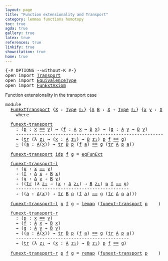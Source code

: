 ```yaml
---
layout: page
title: "Function extensionality and Transport"
category: lemmas functions homotopy
toc: true
agda: true
gallery: true
latex: true
references: true
linkify: true
showcitation: true
home: true
---
```


<div class="hide" >
<pre class="Agda">
<a id="247" class="Symbol">{-#</a> <a id="251" class="Keyword">OPTIONS</a> <a id="259" class="Pragma">--without-K</a> <a id="271" class="Symbol">#-}</a>
<a id="275" class="Keyword">open</a> <a id="280" class="Keyword">import</a> <a id="287" href="Transport.html" class="Module">Transport</a>
<a id="297" class="Keyword">open</a> <a id="302" class="Keyword">import</a> <a id="309" href="EquivalenceType.html" class="Module">EquivalenceType</a>
<a id="325" class="Keyword">open</a> <a id="330" class="Keyword">import</a> <a id="337" href="FunExtAxiom.html" class="Module">FunExtAxiom</a>
</pre>
</div>

Function extensionality in the transport case

<pre class="Agda">
<a id="428" class="Keyword">module</a>
  <a id="437" href="FunExtTransport.html" class="Module">FunExtTransport</a> <a id="453" class="Symbol">{</a><a id="454" href="FunExtTransport.html#454" class="Bound">X</a> <a id="456" class="Symbol">:</a> <a id="458" href="Intro.html#1621" class="Function">Type</a> <a id="463" href="Intro.html#2063" class="Generalizable">ℓᵢ</a><a id="465" class="Symbol">}</a> <a id="467" class="Symbol">{</a><a id="468" href="FunExtTransport.html#468" class="Bound">A</a> <a id="470" href="FunExtTransport.html#470" class="Bound">B</a> <a id="472" class="Symbol">:</a> <a id="474" href="FunExtTransport.html#454" class="Bound">X</a> <a id="476" class="Symbol">→</a> <a id="478" href="Intro.html#1621" class="Function">Type</a> <a id="483" href="Intro.html#2066" class="Generalizable">ℓⱼ</a><a id="485" class="Symbol">}</a> <a id="487" class="Symbol">{</a><a id="488" href="FunExtTransport.html#488" class="Bound">x</a> <a id="490" href="FunExtTransport.html#490" class="Bound">y</a> <a id="492" class="Symbol">:</a> <a id="494" href="FunExtTransport.html#454" class="Bound">X</a><a id="495" class="Symbol">}</a>
    <a id="501" class="Keyword">where</a>
</pre>

<pre class="Agda">
  <a id="funext-transport"></a><a id="534" href="FunExtTransport.html#534" class="Function">funext-transport</a>
    <a id="555" class="Symbol">:</a> <a id="557" class="Symbol">(</a><a id="558" href="FunExtTransport.html#558" class="Bound">p</a> <a id="560" class="Symbol">:</a> <a id="562" href="FunExtTransport.html#488" class="Bound">x</a> <a id="564" href="BasicTypes.html#4564" class="Datatype Operator">==</a> <a id="567" href="FunExtTransport.html#490" class="Bound">y</a><a id="568" class="Symbol">)</a> <a id="570" class="Symbol">→</a> <a id="572" class="Symbol">(</a><a id="573" href="FunExtTransport.html#573" class="Bound">f</a> <a id="575" class="Symbol">:</a> <a id="577" href="FunExtTransport.html#468" class="Bound">A</a> <a id="579" href="FunExtTransport.html#488" class="Bound">x</a> <a id="581" class="Symbol">→</a> <a id="583" href="FunExtTransport.html#470" class="Bound">B</a> <a id="585" href="FunExtTransport.html#488" class="Bound">x</a><a id="586" class="Symbol">)</a> <a id="588" class="Symbol">→</a> <a id="590" class="Symbol">(</a><a id="591" href="FunExtTransport.html#591" class="Bound">g</a> <a id="593" class="Symbol">:</a> <a id="595" href="FunExtTransport.html#468" class="Bound">A</a> <a id="597" href="FunExtTransport.html#490" class="Bound">y</a> <a id="599" class="Symbol">→</a> <a id="601" href="FunExtTransport.html#470" class="Bound">B</a> <a id="603" href="FunExtTransport.html#490" class="Bound">y</a><a id="604" class="Symbol">)</a>
    <a id="610" class="Comment">------------------------------------------------------------</a>
    <a id="675" class="Symbol">→</a> <a id="677" class="Symbol">(</a><a id="678" href="Transport.html#673" class="Function">tr</a> <a id="681" class="Symbol">(λ</a> <a id="684" href="FunExtTransport.html#684" class="Bound">z₁</a> <a id="687" class="Symbol">→</a> <a id="689" class="Symbol">(</a><a id="690" href="FunExtTransport.html#690" class="Bound">x</a> <a id="692" class="Symbol">:</a> <a id="694" href="FunExtTransport.html#468" class="Bound">A</a> <a id="696" href="FunExtTransport.html#684" class="Bound">z₁</a><a id="698" class="Symbol">)</a> <a id="700" class="Symbol">→</a> <a id="702" href="FunExtTransport.html#470" class="Bound">B</a> <a id="704" href="FunExtTransport.html#684" class="Bound">z₁</a><a id="706" class="Symbol">)</a> <a id="708" href="FunExtTransport.html#558" class="Bound">p</a> <a id="710" href="FunExtTransport.html#573" class="Bound">f</a> <a id="712" href="BasicTypes.html#4564" class="Datatype Operator">==</a> <a id="715" href="FunExtTransport.html#591" class="Bound">g</a><a id="716" class="Symbol">)</a>
    <a id="722" href="EquivalenceType.html#762" class="Function Operator">≃</a> <a id="724" class="Symbol">((</a><a id="726" href="FunExtTransport.html#726" class="Bound">a</a> <a id="728" class="Symbol">:</a> <a id="730" href="FunExtTransport.html#468" class="Bound">A</a><a id="731" class="Symbol">(</a><a id="732" href="FunExtTransport.html#488" class="Bound">x</a><a id="733" class="Symbol">))</a> <a id="736" class="Symbol">→</a> <a id="738" href="Transport.html#673" class="Function">tr</a> <a id="741" href="FunExtTransport.html#470" class="Bound">B</a> <a id="743" href="FunExtTransport.html#558" class="Bound">p</a> <a id="745" class="Symbol">(</a><a id="746" href="FunExtTransport.html#573" class="Bound">f</a> <a id="748" href="FunExtTransport.html#726" class="Bound">a</a><a id="749" class="Symbol">)</a> <a id="751" href="BasicTypes.html#4564" class="Datatype Operator">==</a> <a id="754" href="FunExtTransport.html#591" class="Bound">g</a> <a id="756" class="Symbol">(</a><a id="757" href="Transport.html#673" class="Function">tr</a> <a id="760" href="FunExtTransport.html#468" class="Bound">A</a> <a id="762" href="FunExtTransport.html#558" class="Bound">p</a> <a id="764" href="FunExtTransport.html#726" class="Bound">a</a><a id="765" class="Symbol">))</a>

  <a id="771" href="FunExtTransport.html#534" class="Function">funext-transport</a> <a id="788" href="BasicTypes.html#4619" class="InductiveConstructor">idp</a> <a id="792" href="FunExtTransport.html#792" class="Bound">f</a> <a id="794" href="FunExtTransport.html#794" class="Bound">g</a> <a id="796" class="Symbol">=</a> <a id="798" href="FunExtAxiom.html#782" class="Function">eqFunExt</a>
</pre>

<pre class="Agda">
  <a id="funext-transport-l"></a><a id="834" href="FunExtTransport.html#834" class="Function">funext-transport-l</a>
    <a id="857" class="Symbol">:</a> <a id="859" class="Symbol">(</a><a id="860" href="FunExtTransport.html#860" class="Bound">p</a> <a id="862" class="Symbol">:</a> <a id="864" href="FunExtTransport.html#488" class="Bound">x</a> <a id="866" href="BasicTypes.html#4564" class="Datatype Operator">==</a> <a id="869" href="FunExtTransport.html#490" class="Bound">y</a><a id="870" class="Symbol">)</a>
    <a id="876" class="Symbol">→</a> <a id="878" class="Symbol">(</a><a id="879" href="FunExtTransport.html#879" class="Bound">f</a> <a id="881" class="Symbol">:</a> <a id="883" href="FunExtTransport.html#468" class="Bound">A</a> <a id="885" href="FunExtTransport.html#488" class="Bound">x</a> <a id="887" class="Symbol">→</a> <a id="889" href="FunExtTransport.html#470" class="Bound">B</a> <a id="891" href="FunExtTransport.html#488" class="Bound">x</a><a id="892" class="Symbol">)</a>
    <a id="898" class="Symbol">→</a> <a id="900" class="Symbol">(</a><a id="901" href="FunExtTransport.html#901" class="Bound">g</a> <a id="903" class="Symbol">:</a> <a id="905" href="FunExtTransport.html#468" class="Bound">A</a> <a id="907" href="FunExtTransport.html#490" class="Bound">y</a> <a id="909" class="Symbol">→</a> <a id="911" href="FunExtTransport.html#470" class="Bound">B</a> <a id="913" href="FunExtTransport.html#490" class="Bound">y</a><a id="914" class="Symbol">)</a>
    <a id="920" class="Symbol">→</a> <a id="922" class="Symbol">((</a><a id="924" href="Transport.html#673" class="Function">tr</a> <a id="927" class="Symbol">(λ</a> <a id="930" href="FunExtTransport.html#930" class="Bound">z₁</a> <a id="933" class="Symbol">→</a> <a id="935" class="Symbol">(</a><a id="936" href="FunExtTransport.html#936" class="Bound">x</a> <a id="938" class="Symbol">:</a> <a id="940" href="FunExtTransport.html#468" class="Bound">A</a> <a id="942" href="FunExtTransport.html#930" class="Bound">z₁</a><a id="944" class="Symbol">)</a> <a id="946" class="Symbol">→</a> <a id="948" href="FunExtTransport.html#470" class="Bound">B</a> <a id="950" href="FunExtTransport.html#930" class="Bound">z₁</a><a id="952" class="Symbol">)</a> <a id="954" href="FunExtTransport.html#860" class="Bound">p</a> <a id="956" href="FunExtTransport.html#879" class="Bound">f</a> <a id="958" href="BasicTypes.html#4564" class="Datatype Operator">==</a> <a id="961" href="FunExtTransport.html#901" class="Bound">g</a><a id="962" class="Symbol">)</a>
    <a id="968" class="Comment">-------------------------------------------</a>
    <a id="1016" class="Symbol">→</a> <a id="1018" class="Symbol">((</a><a id="1020" href="FunExtTransport.html#1020" class="Bound">a</a> <a id="1022" class="Symbol">:</a> <a id="1024" href="FunExtTransport.html#468" class="Bound">A</a><a id="1025" class="Symbol">(</a><a id="1026" href="FunExtTransport.html#488" class="Bound">x</a><a id="1027" class="Symbol">))</a> <a id="1030" class="Symbol">→</a> <a id="1032" href="Transport.html#673" class="Function">tr</a> <a id="1035" href="FunExtTransport.html#470" class="Bound">B</a> <a id="1037" href="FunExtTransport.html#860" class="Bound">p</a> <a id="1039" class="Symbol">(</a><a id="1040" href="FunExtTransport.html#879" class="Bound">f</a> <a id="1042" href="FunExtTransport.html#1020" class="Bound">a</a><a id="1043" class="Symbol">)</a> <a id="1045" href="BasicTypes.html#4564" class="Datatype Operator">==</a> <a id="1048" href="FunExtTransport.html#901" class="Bound">g</a> <a id="1050" class="Symbol">(</a><a id="1051" href="Transport.html#673" class="Function">tr</a> <a id="1054" href="FunExtTransport.html#468" class="Bound">A</a> <a id="1056" href="FunExtTransport.html#860" class="Bound">p</a> <a id="1058" href="FunExtTransport.html#1020" class="Bound">a</a><a id="1059" class="Symbol">)))</a>

  <a id="1066" href="FunExtTransport.html#834" class="Function">funext-transport-l</a> <a id="1085" href="FunExtTransport.html#1085" class="Bound">p</a> <a id="1087" href="FunExtTransport.html#1087" class="Bound">f</a> <a id="1089" href="FunExtTransport.html#1089" class="Bound">g</a> <a id="1091" class="Symbol">=</a> <a id="1093" href="EquivalenceType.html#979" class="Function">lemap</a> <a id="1099" class="Symbol">(</a><a id="1100" href="FunExtTransport.html#534" class="Function">funext-transport</a> <a id="1117" href="FunExtTransport.html#1085" class="Bound">p</a> <a id="1119" class="Symbol">_</a> <a id="1121" class="Symbol">_)</a>
</pre>

<pre class="Agda">
  <a id="funext-transport-r"></a><a id="1151" href="FunExtTransport.html#1151" class="Function">funext-transport-r</a>
    <a id="1174" class="Symbol">:</a> <a id="1176" class="Symbol">(</a><a id="1177" href="FunExtTransport.html#1177" class="Bound">p</a> <a id="1179" class="Symbol">:</a> <a id="1181" href="FunExtTransport.html#488" class="Bound">x</a> <a id="1183" href="BasicTypes.html#4564" class="Datatype Operator">==</a> <a id="1186" href="FunExtTransport.html#490" class="Bound">y</a><a id="1187" class="Symbol">)</a>
    <a id="1193" class="Symbol">→</a> <a id="1195" class="Symbol">(</a><a id="1196" href="FunExtTransport.html#1196" class="Bound">f</a> <a id="1198" class="Symbol">:</a> <a id="1200" href="FunExtTransport.html#468" class="Bound">A</a> <a id="1202" href="FunExtTransport.html#488" class="Bound">x</a> <a id="1204" class="Symbol">→</a> <a id="1206" href="FunExtTransport.html#470" class="Bound">B</a> <a id="1208" href="FunExtTransport.html#488" class="Bound">x</a><a id="1209" class="Symbol">)</a>
    <a id="1215" class="Symbol">→</a> <a id="1217" class="Symbol">(</a><a id="1218" href="FunExtTransport.html#1218" class="Bound">g</a> <a id="1220" class="Symbol">:</a> <a id="1222" href="FunExtTransport.html#468" class="Bound">A</a> <a id="1224" href="FunExtTransport.html#490" class="Bound">y</a> <a id="1226" class="Symbol">→</a> <a id="1228" href="FunExtTransport.html#470" class="Bound">B</a> <a id="1230" href="FunExtTransport.html#490" class="Bound">y</a><a id="1231" class="Symbol">)</a>
    <a id="1237" class="Symbol">→</a> <a id="1239" class="Symbol">((</a><a id="1241" href="FunExtTransport.html#1241" class="Bound">a</a> <a id="1243" class="Symbol">:</a> <a id="1245" href="FunExtTransport.html#468" class="Bound">A</a><a id="1246" class="Symbol">(</a><a id="1247" href="FunExtTransport.html#488" class="Bound">x</a><a id="1248" class="Symbol">))</a> <a id="1251" class="Symbol">→</a> <a id="1253" href="Transport.html#673" class="Function">tr</a> <a id="1256" href="FunExtTransport.html#470" class="Bound">B</a> <a id="1258" href="FunExtTransport.html#1177" class="Bound">p</a> <a id="1260" class="Symbol">(</a><a id="1261" href="FunExtTransport.html#1196" class="Bound">f</a> <a id="1263" href="FunExtTransport.html#1241" class="Bound">a</a><a id="1264" class="Symbol">)</a> <a id="1266" href="BasicTypes.html#4564" class="Datatype Operator">==</a> <a id="1269" href="FunExtTransport.html#1218" class="Bound">g</a> <a id="1271" class="Symbol">(</a><a id="1272" href="Transport.html#673" class="Function">tr</a> <a id="1275" href="FunExtTransport.html#468" class="Bound">A</a> <a id="1277" href="FunExtTransport.html#1177" class="Bound">p</a> <a id="1279" href="FunExtTransport.html#1241" class="Bound">a</a><a id="1280" class="Symbol">))</a>
    <a id="1287" class="Comment">-------------------------------------------</a>
    <a id="1335" class="Symbol">→</a> <a id="1337" class="Symbol">(</a><a id="1338" href="Transport.html#673" class="Function">tr</a> <a id="1341" class="Symbol">(λ</a> <a id="1344" href="FunExtTransport.html#1344" class="Bound">z₁</a> <a id="1347" class="Symbol">→</a> <a id="1349" class="Symbol">(</a><a id="1350" href="FunExtTransport.html#1350" class="Bound">x</a> <a id="1352" class="Symbol">:</a> <a id="1354" href="FunExtTransport.html#468" class="Bound">A</a> <a id="1356" href="FunExtTransport.html#1344" class="Bound">z₁</a><a id="1358" class="Symbol">)</a> <a id="1360" class="Symbol">→</a> <a id="1362" href="FunExtTransport.html#470" class="Bound">B</a> <a id="1364" href="FunExtTransport.html#1344" class="Bound">z₁</a><a id="1366" class="Symbol">)</a> <a id="1368" href="FunExtTransport.html#1177" class="Bound">p</a> <a id="1370" href="FunExtTransport.html#1196" class="Bound">f</a> <a id="1372" href="BasicTypes.html#4564" class="Datatype Operator">==</a> <a id="1375" href="FunExtTransport.html#1218" class="Bound">g</a><a id="1376" class="Symbol">)</a>

  <a id="1381" href="FunExtTransport.html#1151" class="Function">funext-transport-r</a> <a id="1400" href="FunExtTransport.html#1400" class="Bound">p</a> <a id="1402" href="FunExtTransport.html#1402" class="Bound">f</a> <a id="1404" href="FunExtTransport.html#1404" class="Bound">g</a> <a id="1406" class="Symbol">=</a> <a id="1408" href="EquivalenceType.html#1131" class="Function">remap</a> <a id="1414" class="Symbol">(</a><a id="1415" href="FunExtTransport.html#534" class="Function">funext-transport</a> <a id="1432" href="FunExtTransport.html#1400" class="Bound">p</a> <a id="1434" class="Symbol">_</a> <a id="1436" class="Symbol">_)</a>
</pre>
